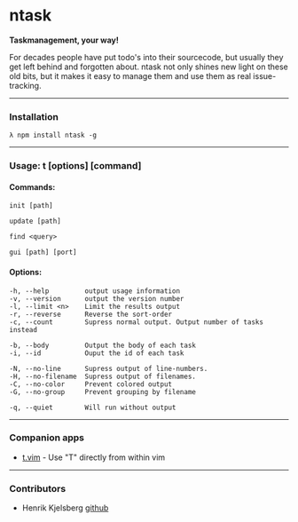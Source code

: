 # ntask

__Taskmanagement, your way!__


For decades people have put todo's into their sourcecode, but usually they get
left behind and forgotten about. ntask not only shines new light on these old
bits, but it makes it easy to manage them and use them as real issue-tracking.


***


### Installation

    λ npm install ntask -g


***


### Usage: t [options] [command]

#### Commands:

    init [path]

    update [path]

    find <query>

    gui [path] [port]

#### Options:

    -h, --help         output usage information
    -v, --version      output the version number
    -l, --limit <n>    Limit the results output
    -r, --reverse      Reverse the sort-order
    -c, --count        Supress normal output. Output number of tasks instead

    -b, --body         Output the body of each task
    -i, --id           Ouput the id of each task

    -N, --no-line      Supress output of line-numbers.
    -H, --no-filename  Supress output of filenames.
    -C, --no-color     Prevent colored output
    -G, --no-group     Prevent grouping by filename

    -q, --quiet        Will run without output


***


### Companion apps

* [t.vim](http://github.com/hkjels/t.vim/) - Use "T" directly from within vim


***


### Contributors

* Henrik Kjelsberg [github](http://github.com/hkjels/)
